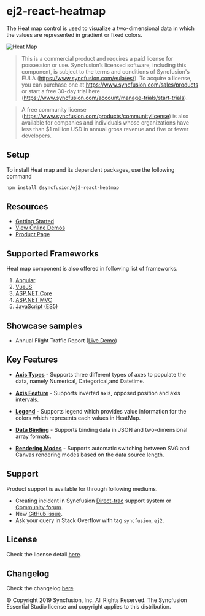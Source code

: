 # ej2-react-heatmap

The Heat map control is used to visualize a two-dimensional data in which the values are represented in gradient or fixed colors.

![Heat Map](https://ej2.syncfusion.com/products/images/heatmap/readme.gif)

> This is a commercial product and requires a paid license for possession or use. Syncfusion’s licensed software, including this component, is subject to the terms and conditions of Syncfusion's EULA (https://www.syncfusion.com/eula/es/). To acquire a license, you can purchase one at https://www.syncfusion.com/sales/products or start a free 30-day trial here (https://www.syncfusion.com/account/manage-trials/start-trials).

> A free community license (https://www.syncfusion.com/products/communitylicense) is also available for companies and individuals whose organizations have less than $1 million USD in annual gross revenue and five or fewer developers.

## Setup

To install Heat map and its dependent packages, use the following command

```sh
npm install @syncfusion/ej2-react-heatmap
```

## Resources

* [Getting Started](https://ej2.syncfusion.com/react/documentation/heatmap/getting-started.html?utm_source=npm&utm_campaign=heatmap)
* [View Online Demos](https://ej2.syncfusion.com/react/demos/?utm_source=npm&utm_campaign=heatmap/#/material/heatmap/)
* [Product Page](https://www.syncfusion.com/products/react/heatmap)

## Supported Frameworks

Heat map component is also offered in following list of frameworks.

1. [Angular](https://github.com/syncfusion/ej2-angular-ui-components/tree/master/components/heatmap?utm_source=npm&utm_campaign=heatmap)
2. [VueJS](https://github.com/syncfusion/ej2-vue-ui-components/tree/master/components/heatmap?utm_source=npm&utm_campaign=heatmap)
3. [ASP.NET Core](https://www.syncfusion.com/products/aspnetcore/heatmap)
4. [ASP.NET MVC](https://www.syncfusion.com/products/aspnetmvc/heatmap)
5. [JavaScript (ES5)](https://www.syncfusion.com/products/javascript/heatmap)


## Showcase samples

* Annual Flight Traffic Report ([Live Demo](https://ej2.syncfusion.com/react/demos/?utm_source=npm&utm_campaign=heatmap/#/material/heatmap/large-data.html))

## Key Features

* [**Axis Types**](https://ej2.syncfusion.com/react/demos/?utm_source=npm&utm_campaign=heatmap/#/material/heatmap/array-row.html)  - Supports three different types of axes to populate the data, namely Numerical, Categorical,and Datetime.

* [**Axis Feature**](https://ej2.syncfusion.com/react/demos/?utm_source=npm&utm_campaign=heatmap/#/material/heatmap/opposed.html)  - Supports inverted axis, opposed position and axis intervals.

* [**Legend**](https://ej2.syncfusion.com/react/demos/?utm_source=npm&utm_campaign=heatmap/#/material/heatmap/legend.html) - Supports legend which provides value information for the colors which represents each values in HeatMap.

* [**Data Binding**](https://ej2.syncfusion.com/react/demos/?utm_source=npm&utm_campaign=heatmap/#/material/heatmap/cell-json.html) - Supports binding data in JSON and two-dimensional array formats.

* [**Rendering Modes**](https://ej2.syncfusion.com/react/demos/?utm_source=npm&utm_campaign=heatmap/#/material/heatmap/render-mode.html) - Supports automatic switching between SVG and Canvas rendering modes based on the data source length.

## Support

Product support is available for through following mediums.

* Creating incident in Syncfusion [Direct-trac](https://www.syncfusion.com/support/directtrac/incidents?utm_source=npm&utm_campaign=heatmap) support system or [Community forum](https://www.syncfusion.com/forums/react-js2?utm_source=npm&utm_campaign=heatmap).
* New [GitHub issue](https://github.com/syncfusion/ej2-react-ui-components/issues/new).
* Ask your query in Stack Overflow with tag `syncfusion`, `ej2`.

## License

Check the license detail [here](https://github.com/syncfusion/ej2/blob/master/license?utm_source=npm&utm_campaign=heatmap).

## Changelog

Check the changelog [here](https://github.com/syncfusion/ej2-react-ui-components/blob/master/components/heatmap/CHANGELOG.md)

© Copyright 2019 Syncfusion, Inc. All Rights Reserved. The Syncfusion Essential Studio license and copyright applies to this distribution.